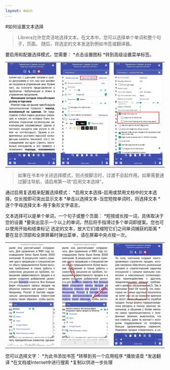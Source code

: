 ```yaml
---
layout: main
---
```


#如何设置文本选择

> Librera允许您灵活地选择文本。在文本中，您可以选择单个单词和整个句子，页面。
随后，将选定的文本发送到例如书签或翻译器。

要启用和配置选择模式，您需要：
*点击设置图标
*转到高级设置菜单标签。


||||
|-|-|-|
|![](1.jpg)|![](2.jpg)|![](3.jpg)|

>如果在书本中关闭选择模式，则点按脚注时，过渡不会起作用。如果需要通过脚注导航，请启用第一项“启用文本选择”。

通过启用复选框来配置选择模式：
*启用文本选择-启用或禁用文档中的文本选择。仅长按即可突出显示文本
*单击以选择文本-当您短按单词时，将选择文本
*逐个字母选择文本-用于象形文字语言。

文本选择可以是单个单词，一个句子或整个页面：
*短按或长按一词，具体取决于您的设置
*要突出显示一个以上的单词，然后将手指滑过多个单词即提案。您也可以使用开始和结束标记
选定的文本，放大它们或缩短它们之间单词捕获的距离
*要在显示顶部和全屏屏幕时弹出菜单，请在屏幕中央点按一次。

||||
|-|-|-|
|![](4.jpg)|![](5.jpg)|![](6.jpg)|

您可以选择文字：
*为此书添加书签
*转移到另一个应用程序
*播放语音
*发送翻译
*在文档或Internet中进行搜索
*复制以供进一步处理


